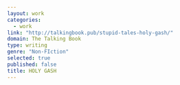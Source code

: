 ```yaml
---
layout: work
categories: 
  - work
link: "http://talkingbook.pub/stupid-tales-holy-gash/"
domain: The Talking Book
type: writing
genre: "Non-FIction"
selected: true
published: false
title: HOLY GASH
---
```


